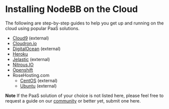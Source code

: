 Installing NodeBB on the Cloud
==============================

The following are step-by-step guides to help you get up and running on
the cloud using popular PaaS solutions.

* [Cloud9](https://community.nodebb.org/topic/7983/setting-up-nodebb-on-cloud-9) (external)
* [Cloudron.io](./cloudron.md)
* [DigitalOcean](http://www.blogsynthesis.com/install-nodebb-on-digitalocean/) (external)
* [Heroku](./heroku.md)
* [Jelastic](http://docs.jelastic.com/nodebb) (external)
* [Nitrous.IO](./nitrous.md)
* [Openshift](./openshift.md)
* RoseHosting.com
    * [CentOS](https://www.rosehosting.com/blog/how-to-install-nodebb-on-a-centos-7-vps/) (external)
    * [Ubuntu](https://www.rosehosting.com/blog/install-and-setup-nodebb-with-redis-and-nginx-on-ubuntu-12-04/) (external)

**Note**
If the PaaS solution of your choice is not listed here, please feel free to request a guide on our [community](https://community.nodebb.org) or better yet, submit one here.
